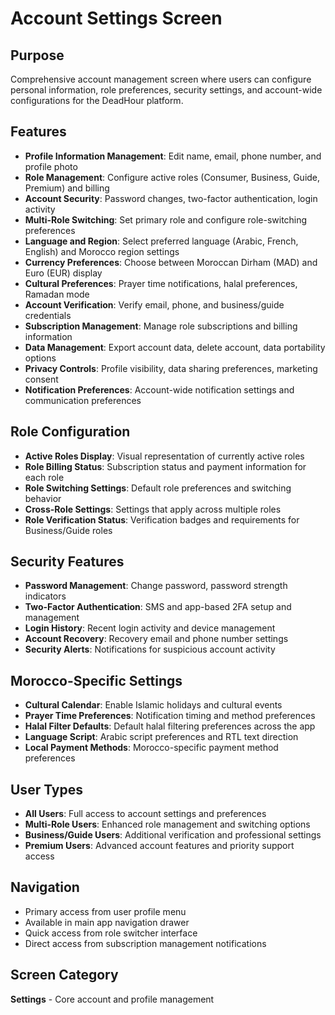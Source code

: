 # Account Settings Screen

## Purpose
Comprehensive account management screen where users can configure personal information, role preferences, security settings, and account-wide configurations for the DeadHour platform.

## Features
- **Profile Information Management**: Edit name, email, phone number, and profile photo
- **Role Management**: Configure active roles (Consumer, Business, Guide, Premium) and billing
- **Account Security**: Password changes, two-factor authentication, login activity
- **Multi-Role Switching**: Set primary role and configure role-switching preferences
- **Language and Region**: Select preferred language (Arabic, French, English) and Morocco region settings
- **Currency Preferences**: Choose between Moroccan Dirham (MAD) and Euro (EUR) display
- **Cultural Preferences**: Prayer time notifications, halal preferences, Ramadan mode
- **Account Verification**: Verify email, phone, and business/guide credentials
- **Subscription Management**: Manage role subscriptions and billing information
- **Data Management**: Export account data, delete account, data portability options
- **Privacy Controls**: Profile visibility, data sharing preferences, marketing consent
- **Notification Preferences**: Account-wide notification settings and communication preferences

## Role Configuration
- **Active Roles Display**: Visual representation of currently active roles
- **Role Billing Status**: Subscription status and payment information for each role
- **Role Switching Settings**: Default role preferences and switching behavior
- **Cross-Role Settings**: Settings that apply across multiple roles
- **Role Verification Status**: Verification badges and requirements for Business/Guide roles

## Security Features
- **Password Management**: Change password, password strength indicators
- **Two-Factor Authentication**: SMS and app-based 2FA setup and management
- **Login History**: Recent login activity and device management
- **Account Recovery**: Recovery email and phone number settings
- **Security Alerts**: Notifications for suspicious account activity

## Morocco-Specific Settings
- **Cultural Calendar**: Enable Islamic holidays and cultural events
- **Prayer Time Preferences**: Notification timing and method preferences
- **Halal Filter Defaults**: Default halal filtering preferences across the app
- **Language Script**: Arabic script preferences and RTL text direction
- **Local Payment Methods**: Morocco-specific payment method preferences

## User Types
- **All Users**: Full access to account settings and preferences
- **Multi-Role Users**: Enhanced role management and switching options
- **Business/Guide Users**: Additional verification and professional settings
- **Premium Users**: Advanced account features and priority support access

## Navigation
- Primary access from user profile menu
- Available in main app navigation drawer
- Quick access from role switcher interface
- Direct access from subscription management notifications

## Screen Category
**Settings** - Core account and profile management